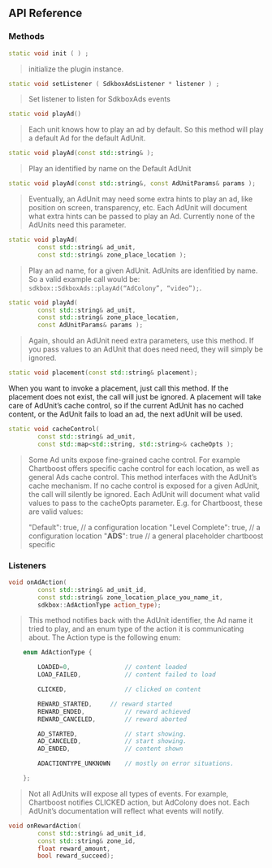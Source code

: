 ## API Reference

### Methods
```cpp
static void init ( ) ;
```
> initialize the plugin instance.

```cpp
static void setListener ( SdkboxAdsListener * listener ) ;
```
> Set listener to listen for SdkboxAds events

```cpp
static void playAd()
```
> Each unit knows how to play an ad by default.  So this method will play a default Ad for the default AdUnit.

```cpp
static void playAd(const std::string& );
```
> Play an identified by name on the Default AdUnit

```cpp
static void playAd(const std::string&, const AdUnitParams& params );
```
> Eventually, an AdUnit may need some extra hints to play an ad, like position on screen, transparency, etc. Each AdUnit will document what extra hints can be passed to play an Ad. Currently none of the AdUnits need this parameter.

```cpp
static void playAd(
        const std::string& ad_unit, 
        const std::string& zone_place_location );
```
> Play an ad name, for a given AdUnit. AdUnits are idenfitied by name. So a valid example call would be: 
`sdkbox::SdkboxAds::playAd(“AdColony”, “video”);`.

```cpp
static void playAd(
        const std::string& ad_unit, 
        const std::string& zone_place_location, 
        const AdUnitParams& params );
```
> Again, should an AdUnit need extra parameters, use this method. If you pass values to an AdUnit that does need need, they will simply be ignored.

```cpp
static void placement(const std::string& placement);
```
> 
When you want to invoke a placement, just call this method. If the placement does not exist, the call will just be ignored. A placement will take care of AdUnit’s cache control, so if the current AdUnit has no cached content, or the AdUnit fails to load an ad, the next adUnit will be used.

```cpp
static void cacheControl( 
        const std::string& ad_unit, 
        const std::map<std::string, std::string>& cacheOpts );
```
> Some Ad units expose fine-grained cache control. For example Chartboost offers specific cache control for each location, as well as general Ads cache control. This method interfaces with the AdUnit’s cache mechanism. If no cache control is exposed for a given AdUnit, the call will silently be ignored. Each AdUnit will document what valid values to pass to the cacheOpts parameter. E.g. for Chartboost, these are valid values:
>
>  "Default": true,		// a configuration location
>  "Level Complete": true,	// a configuration location
>  "__ADS__": true		// a general placeholder chartboost specific 
   


### Listeners
```cpp
void onAdAction( 
        const std::string& ad_unit_id, 
        const std::string& zone_location_place_you_name_it, 
        sdkbox::AdActionType action_type);
```
> This method notifies back with the AdUnit identifier, the Ad name it tried to play, and an enum type of the action it is communicating about.
> The Action type is the following enum:

```cpp
    enum AdActionType {

        LOADED=0,           	// content loaded
        LOAD_FAILED,        	// content failed to load

        CLICKED,            	// clicked on content

        REWARD_STARTED,	 	// reward started
        REWARD_ENDED,       	// reward achieved
        REWARD_CANCELED,    	// reward aborted

        AD_STARTED,         	// start showing.
        AD_CANCELED,        	// start showing.
        AD_ENDED,           	// content shown

        ADACTIONTYPE_UNKNOWN	// mostly on error situations.

    };
```
> Not all AdUnits will expose all types of events. For example, Chartboost notifies CLICKED action, but AdColony does not. Each AdUnit’s documentation will reflect what events will notify.

```cpp
void onRewardAction( 
        const std::string& ad_unit_id, 
        const std::string& zone_id, 
        float reward_amount, 
        bool reward_succeed);
```